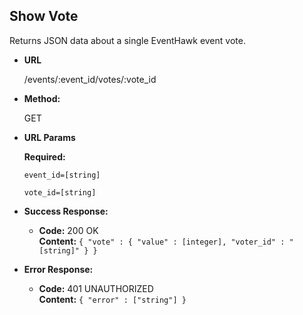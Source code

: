 **Show Vote**
----
  Returns JSON data about a single EventHawk event vote.

* **URL**

  /events/:event_id/votes/:vote_id

* **Method:**
  
  GET
 
*  **URL Params**

   **Required:**
 
   `event_id=[string]`
   
   `vote_id=[string]`

* **Success Response:**

  * **Code:** 200 OK <br />
    **Content:** `{ "vote" : { "value" : [integer], "voter_id" : "[string]" } }`
 
* **Error Response:**

  * **Code:** 401 UNAUTHORIZED <br />
    **Content:** `{ "error" : ["string"] }`